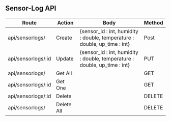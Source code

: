 ## Sensor-Log API

| **Route**       | **Action** | **Body**                                                                  | **Method** |
|-----------------|------------|---------------------------------------------------------------------------|------------|
| api/sensorlogs/   | Create     | {sensor_id : int, humidity : double, temperature : double, up_time : int} | Post       |
| api/sensorlogs/:id | Update     | {sensor_id : int, humidity : double, temperature : double, up_time : int} | PUT        |
| api/sensorlogs/    | Get All    |                                                                           | GET        |
| api/sensorlogs/:id | Get One    |                                                                           | GET        |
| api/sensorlogs/:id | Delete     |                                                                           | DELETE          |
| api/sensorlogs/    | Delete All   |                                                                           | DELETE          |